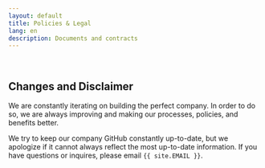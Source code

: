 ```yaml
---
layout: default
title: Policies & Legal
lang: en
description: Documents and contracts
---
```


<br>

## Changes and Disclaimer

We are constantly iterating on building the perfect company. In order to do so, we are always improving and making our processes, policies, and benefits better.

We try to keep our company GitHub constantly up-to-date, but we apologize if it cannot always reflect the most up-to-date information. If you have questions or inquires, please email `{{ site.EMAIL }}`.